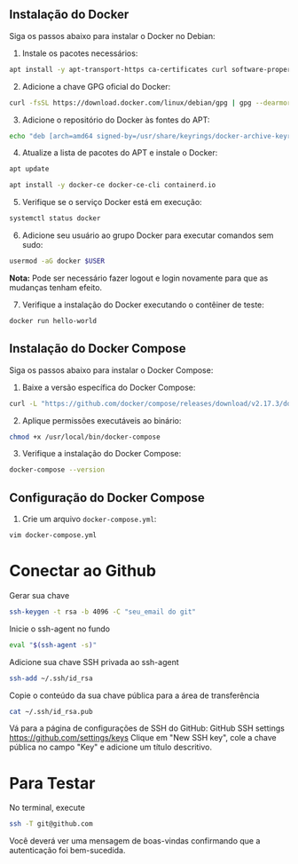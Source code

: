## Instalação do Docker

Siga os passos abaixo para instalar o Docker no Debian:

1. Instale os pacotes necessários:

```sh
apt install -y apt-transport-https ca-certificates curl software-properties-common gnupg2
```

2. Adicione a chave GPG oficial do Docker:

```sh
curl -fsSL https://download.docker.com/linux/debian/gpg | gpg --dearmor -o /usr/share/keyrings/docker-archive-keyring.gpg
```

3. Adicione o repositório do Docker às fontes do APT:

```sh
echo "deb [arch=amd64 signed-by=/usr/share/keyrings/docker-archive-keyring.gpg] https://download.docker.com/linux/debian $(lsb_release -cs) stable" | tee /etc/apt/sources.list.d/docker.list > /dev/null
```

4. Atualize a lista de pacotes do APT e instale o Docker:

```sh
apt update
```
```sh
apt install -y docker-ce docker-ce-cli containerd.io
```

5. Verifique se o serviço Docker está em execução:

```sh
systemctl status docker
```

6. Adicione seu usuário ao grupo Docker para executar comandos sem sudo:

```sh
usermod -aG docker $USER
```

**Nota:** Pode ser necessário fazer logout e login novamente para que as mudanças tenham efeito.

7. Verifique a instalação do Docker executando o contêiner de teste:

```sh
docker run hello-world
```

## Instalação do Docker Compose

Siga os passos abaixo para instalar o Docker Compose:

1. Baixe a versão específica do Docker Compose:

```sh
curl -L "https://github.com/docker/compose/releases/download/v2.17.3/docker-compose-$(uname -s)-$(uname -m)" -o /usr/local/bin/docker-compose
```

2. Aplique permissões executáveis ao binário:

```sh
chmod +x /usr/local/bin/docker-compose
```

3. Verifique a instalação do Docker Compose:

```sh
docker-compose --version
```

## Configuração do Docker Compose

1. Crie um arquivo `docker-compose.yml`:

```sh
vim docker-compose.yml
```

# Conectar ao Github
Gerar sua chave
```bash
ssh-keygen -t rsa -b 4096 -C "seu_email do git"
```
Inicie o ssh-agent no fundo
```bash
eval "$(ssh-agent -s)"
```
Adicione sua chave SSH privada ao ssh-agent
```bash
ssh-add ~/.ssh/id_rsa
```
Copie o conteúdo da sua chave pública para a área de transferência
```bash
cat ~/.ssh/id_rsa.pub
```

Vá para a página de configurações de SSH do GitHub: GitHub SSH settings https://github.com/settings/keys
Clique em "New SSH key", cole a chave pública no campo "Key" e adicione um título descritivo.

# Para Testar

No terminal, execute
```bash
ssh -T git@github.com
```
Você deverá ver uma mensagem de boas-vindas confirmando que a autenticação foi bem-sucedida.
 
